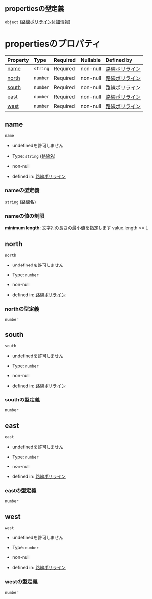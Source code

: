 ## propertiesの型定義

`object` ([路線ポリライン付加情報](polyline-properties-路線ポリライン付加情報.md))

# propertiesのプロパティ

| Property        | Type     | Required | Nullable | Defined by                                                                                                         |
| :-------------- | :------- | :------- | :------- | :----------------------------------------------------------------------------------------------------------------- |
| [name](#name)   | `string` | Required | non-null | [路線ポリライン](polyline-properties-路線ポリライン付加情報-properties-路線名.md "undefined#/properties/properties/properties/name")    |
| [north](#north) | `number` | Required | non-null | [路線ポリライン](polyline-properties-路線ポリライン付加情報-properties-north.md "undefined#/properties/properties/properties/north") |
| [south](#south) | `number` | Required | non-null | [路線ポリライン](polyline-properties-路線ポリライン付加情報-properties-south.md "undefined#/properties/properties/properties/south") |
| [east](#east)   | `number` | Required | non-null | [路線ポリライン](polyline-properties-路線ポリライン付加情報-properties-east.md "undefined#/properties/properties/properties/east")   |
| [west](#west)   | `number` | Required | non-null | [路線ポリライン](polyline-properties-路線ポリライン付加情報-properties-west.md "undefined#/properties/properties/properties/west")   |

## name



`name`

*   undefinedを許可しません

*   Type: `string` ([路線名](polyline-properties-路線ポリライン付加情報-properties-路線名.md))

*   non-null

*   defined in: [路線ポリライン](polyline-properties-路線ポリライン付加情報-properties-路線名.md "undefined#/properties/properties/properties/name")

### nameの型定義

`string` ([路線名](polyline-properties-路線ポリライン付加情報-properties-路線名.md))

### nameの値の制限

**minimum length**: 文字列の長さの最小値を指定します value.length >= `1`

## north



`north`

*   undefinedを許可しません

*   Type: `number`

*   non-null

*   defined in: [路線ポリライン](polyline-properties-路線ポリライン付加情報-properties-north.md "undefined#/properties/properties/properties/north")

### northの型定義

`number`

## south



`south`

*   undefinedを許可しません

*   Type: `number`

*   non-null

*   defined in: [路線ポリライン](polyline-properties-路線ポリライン付加情報-properties-south.md "undefined#/properties/properties/properties/south")

### southの型定義

`number`

## east



`east`

*   undefinedを許可しません

*   Type: `number`

*   non-null

*   defined in: [路線ポリライン](polyline-properties-路線ポリライン付加情報-properties-east.md "undefined#/properties/properties/properties/east")

### eastの型定義

`number`

## west



`west`

*   undefinedを許可しません

*   Type: `number`

*   non-null

*   defined in: [路線ポリライン](polyline-properties-路線ポリライン付加情報-properties-west.md "undefined#/properties/properties/properties/west")

### westの型定義

`number`
